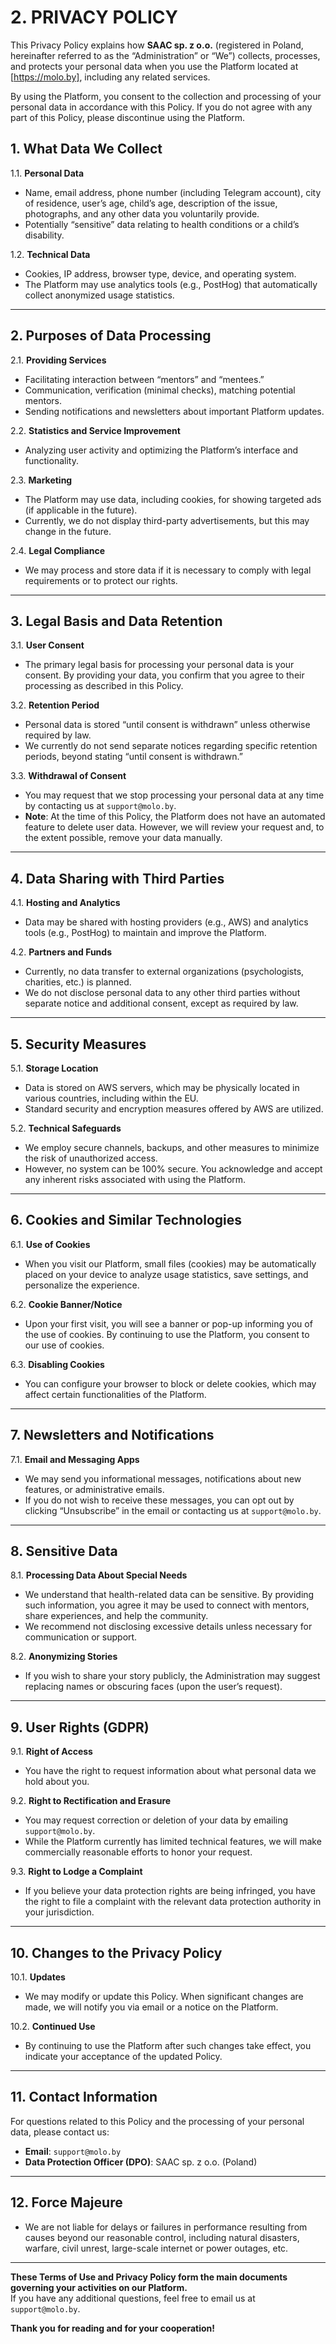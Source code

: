 
# 2. PRIVACY POLICY

This Privacy Policy explains how **SAAC sp. z o.o.** (registered in Poland, hereinafter referred to as the “Administration” or “We”) collects, processes, and protects your personal data when you use the Platform located at [https://molo.by], including any related services.  

By using the Platform, you consent to the collection and processing of your personal data in accordance with this Policy. If you do not agree with any part of this Policy, please discontinue using the Platform.

## 1. What Data We Collect

1.1. **Personal Data**  
- Name, email address, phone number (including Telegram account), city of residence, user’s age, child’s age, description of the issue, photographs, and any other data you voluntarily provide.  
- Potentially “sensitive” data relating to health conditions or a child’s disability.

1.2. **Technical Data**  
- Cookies, IP address, browser type, device, and operating system.  
- The Platform may use analytics tools (e.g., PostHog) that automatically collect anonymized usage statistics.

---

## 2. Purposes of Data Processing

2.1. **Providing Services**  
- Facilitating interaction between “mentors” and “mentees.”  
- Communication, verification (minimal checks), matching potential mentors.  
- Sending notifications and newsletters about important Platform updates.

2.2. **Statistics and Service Improvement**  
- Analyzing user activity and optimizing the Platform’s interface and functionality.

2.3. **Marketing**  
- The Platform may use data, including cookies, for showing targeted ads (if applicable in the future).  
- Currently, we do not display third-party advertisements, but this may change in the future.

2.4. **Legal Compliance**  
- We may process and store data if it is necessary to comply with legal requirements or to protect our rights.

---

## 3. Legal Basis and Data Retention

3.1. **User Consent**  
- The primary legal basis for processing your personal data is your consent. By providing your data, you confirm that you agree to their processing as described in this Policy.

3.2. **Retention Period**  
- Personal data is stored “until consent is withdrawn” unless otherwise required by law.  
- We currently do not send separate notices regarding specific retention periods, beyond stating “until consent is withdrawn.”

3.3. **Withdrawal of Consent**  
- You may request that we stop processing your personal data at any time by contacting us at `support@molo.by`.  
- **Note**: At the time of this Policy, the Platform does not have an automated feature to delete user data. However, we will review your request and, to the extent possible, remove your data manually.

---

## 4. Data Sharing with Third Parties

4.1. **Hosting and Analytics**  
- Data may be shared with hosting providers (e.g., AWS) and analytics tools (e.g., PostHog) to maintain and improve the Platform.

4.2. **Partners and Funds**  
- Currently, no data transfer to external organizations (psychologists, charities, etc.) is planned.  
- We do not disclose personal data to any other third parties without separate notice and additional consent, except as required by law.

---

## 5. Security Measures

5.1. **Storage Location**  
- Data is stored on AWS servers, which may be physically located in various countries, including within the EU.  
- Standard security and encryption measures offered by AWS are utilized.

5.2. **Technical Safeguards**  
- We employ secure channels, backups, and other measures to minimize the risk of unauthorized access.  
- However, no system can be 100% secure. You acknowledge and accept any inherent risks associated with using the Platform.

---

## 6. Cookies and Similar Technologies

6.1. **Use of Cookies**  
- When you visit our Platform, small files (cookies) may be automatically placed on your device to analyze usage statistics, save settings, and personalize the experience.

6.2. **Cookie Banner/Notice**  
- Upon your first visit, you will see a banner or pop-up informing you of the use of cookies. By continuing to use the Platform, you consent to our use of cookies.

6.3. **Disabling Cookies**  
- You can configure your browser to block or delete cookies, which may affect certain functionalities of the Platform.

---

## 7. Newsletters and Notifications

7.1. **Email and Messaging Apps**  
- We may send you informational messages, notifications about new features, or administrative emails.  
- If you do not wish to receive these messages, you can opt out by clicking “Unsubscribe” in the email or contacting us at `support@molo.by`.

---

## 8. Sensitive Data

8.1. **Processing Data About Special Needs**  
- We understand that health-related data can be sensitive. By providing such information, you agree it may be used to connect with mentors, share experiences, and help the community.  
- We recommend not disclosing excessive details unless necessary for communication or support.

8.2. **Anonymizing Stories**  
- If you wish to share your story publicly, the Administration may suggest replacing names or obscuring faces (upon the user’s request).

---

## 9. User Rights (GDPR)

9.1. **Right of Access**  
- You have the right to request information about what personal data we hold about you.

9.2. **Right to Rectification and Erasure**  
- You may request correction or deletion of your data by emailing `support@molo.by`.  
- While the Platform currently has limited technical features, we will make commercially reasonable efforts to honor your request.

9.3. **Right to Lodge a Complaint**  
- If you believe your data protection rights are being infringed, you have the right to file a complaint with the relevant data protection authority in your jurisdiction.

---

## 10. Changes to the Privacy Policy

10.1. **Updates**  
- We may modify or update this Policy. When significant changes are made, we will notify you via email or a notice on the Platform.

10.2. **Continued Use**  
- By continuing to use the Platform after such changes take effect, you indicate your acceptance of the updated Policy.

---

## 11. Contact Information

For questions related to this Policy and the processing of your personal data, please contact us:  
- **Email**: `support@molo.by`  
- **Data Protection Officer (DPO)**: SAAC sp. z o.o. (Poland)

---

## 12. Force Majeure

- We are not liable for delays or failures in performance resulting from causes beyond our reasonable control, including natural disasters, warfare, civil unrest, large-scale internet or power outages, etc.

---

**These Terms of Use and Privacy Policy form the main documents governing your activities on our Platform.**  
If you have any additional questions, feel free to email us at `support@molo.by`.

**Thank you for reading and for your cooperation!**